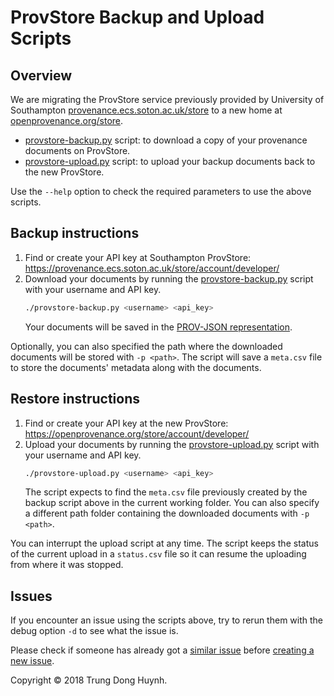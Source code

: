# ProvStore Backup and Upload Scripts

## Overview

We are migrating the ProvStore service previously provided by University of
Southampton
[provenance.ecs.soton.ac.uk/store](https://provenance.ecs.soton.ac.uk/store/) to
a new home at [openprovenance.org/store](https://openprovenance.org/store/).

* [provstore-backup.py](provstore-backup.py) script: to download a copy of
your provenance documents on ProvStore.
* [provstore-upload.py](provstore-upload.py) script: to upload your backup
documents back to the new ProvStore.

Use the `--help` option to check the required parameters to use the above
scripts.

## Backup instructions

1. Find or create your API key at Southampton ProvStore: https://provenance.ecs.soton.ac.uk/store/account/developer/
2. Download your documents by running the [provstore-backup.py](provstore-backup.py) script with your username and API key.
    ```bash
    ./provstore-backup.py <username> <api_key>
    ```
    Your documents will be saved in the [PROV-JSON
representation](https://openprovenance.org/prov-json/).

Optionally, you can also specified the path where the downloaded documents will
be stored with `-p <path>`. The script will save a `meta.csv` file to store the
documents' metadata along with the documents.

## Restore instructions

1. Find or create your API key at the new ProvStore: https://openprovenance.org/store/account/developer/
2. Upload your documents by running the [provstore-upload.py](provstore-upload.py) script with your username and API key.
    ```bash
    ./provstore-upload.py <username> <api_key>
    ```
    The script expects to find the `meta.csv` file previously created by the backup script above in the current working folder. You can also specify a different path folder containing the downloaded documents with `-p <path>`.

You can interrupt the upload script at any time. The script keeps the status of the current upload in a `status.csv` file so it can resume the uploading from where it was stopped.

## Issues

If you encounter an issue using the scripts above, try to rerun them with the debug option `-d` to see what the issue is.

Please check if someone has already got a [similar issue](issues) before [creating a new issue](issues/new).


Copyright &copy; 2018 Trung Dong Huynh.